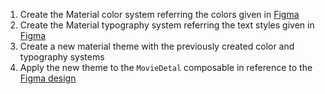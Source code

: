 1. Create the Material color system referring the colors given in [Figma](https://www.figma.com/file/HQTXSLsB6cip2kT4hBCFCd/ComposePlayground?node-id=573-1975&t=EHiTMa2aKx6vQLXS-0)
2. Create the Material typography system referring the text styles  given in [Figma](https://www.figma.com/file/HQTXSLsB6cip2kT4hBCFCd/ComposePlayground?node-id=573-2175&t=EHiTMa2aKx6vQLXS-0)
3. Create a new material theme with the previously created color and typography systems
4. Apply the new theme to the `MovieDetal` composable in reference to the [Figma design](https://www.figma.com/file/HQTXSLsB6cip2kT4hBCFCd/ComposePlayground?node-id=229-1484&t=EHiTMa2aKx6vQLXS-0)